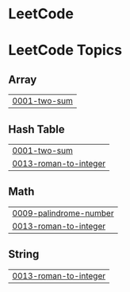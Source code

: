 # LeetCode
<!---LeetCode Topics Start-->
# LeetCode Topics
## Array
|  |
| ------- |
| [0001-two-sum](https://github.com/tokgozr/LeetCode/tree/master/0001-two-sum) |
## Hash Table
|  |
| ------- |
| [0001-two-sum](https://github.com/tokgozr/LeetCode/tree/master/0001-two-sum) |
| [0013-roman-to-integer](https://github.com/tokgozr/LeetCode/tree/master/0013-roman-to-integer) |
## Math
|  |
| ------- |
| [0009-palindrome-number](https://github.com/tokgozr/LeetCode/tree/master/0009-palindrome-number) |
| [0013-roman-to-integer](https://github.com/tokgozr/LeetCode/tree/master/0013-roman-to-integer) |
## String
|  |
| ------- |
| [0013-roman-to-integer](https://github.com/tokgozr/LeetCode/tree/master/0013-roman-to-integer) |
<!---LeetCode Topics End-->